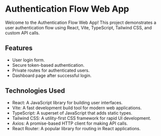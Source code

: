 # Authentication Flow Web App

Welcome to the Authentication Flow Web App! This project demonstrates a user authentication flow using React, Vite, TypeScript, Tailwind CSS, and custom API calls.

## Features

- User login form.
- Secure token-based authentication.
- Private routes for authenticated users.
- Dashboard page after successful login.

## Technologies Used

- React: A JavaScript library for building user interfaces.
- Vite: A fast development build tool for modern web applications.
- TypeScript: A superset of JavaScript that adds static types.
- Tailwind CSS: A utility-first CSS framework for rapid UI development.
- Axios: A promise-based HTTP client for making API calls.
- React Router: A popular library for routing in React applications.
